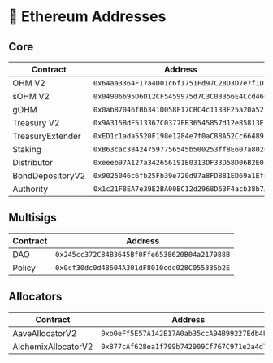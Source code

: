 # 📜 Ethereum Addresses

## Core

| Contract | Address |
| --- | --- |
OHM V2 | `0x64aa3364F17a4D01c6f1751Fd97C2BD3D7e7f1D5`
sOHM V2 | `0x04906695D6D12CF5459975d7C3C03356E4Ccd460`
gOHM | `0x0ab87046fBb341D058F17CBC4c1133F25a20a52f`
Treasury V2 | `0x9A315BdF513367C0377FB36545857d12e85813Ef`
TreasuryExtender | `0xED1c1ada5520F198e1284e7f0aC88A52Cc664891`
Staking | `0xB63cac384247597756545b500253ff8E607a8020`
Distributor | `0xeeeb97A127a342656191E0313DF33D58D06B2E05`
BondDepositoryV2 | `0x9025046c6fb25Fb39e720d97a8FD881ED69a1Ef6`
Authority | `0x1c21F8EA7e39E2BA00BC12d2968D63F4acb38b7A`

## Multisigs

| Contract | Address |
| --- | --- |
DAO | `0x245cc372C84B3645Bf0Ffe6538620B04a217988B`
Policy | `0x0cf30dc0d48604A301dF8010cdc028C055336b2E`

## Allocators

| Contract | Address |
| --- | --- |
AaveAllocatorV2 | `0xb0eFf5E57A142E17A0ab35ccA94B99227Edb4E7c`
AlchemixAllocatorV2 | `0x877cAf628ea1f799b742909Cf767C971e2a4d700`
